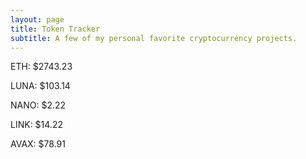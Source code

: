 ```yaml
---
layout: page
title: Token Tracker
subtitle: A few of my personal favorite cryptocurrency projects.
---
```


<!--BEGINCRYPTOINPUT-->
ETH: $2743.23

LUNA: $103.14

NANO: $2.22

LINK: $14.22

AVAX: $78.91

<!--ENDCRYPTOINPUT-->
